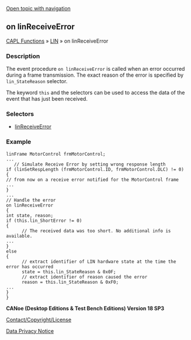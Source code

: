 [Open topic with navigation](../../../../../CANoeDEFamily.htm#Topics/CAPLFunctions/LIN/EventProcedures/CAPLfunctionOnLINReceiveError.md)

## on linReceiveError

[CAPL Functions](../../CAPLfunctions.md) » [LIN](../CAPLfunctionsLINOverview.md) » on linReceiveError

### Description

The event procedure `on linReceiveError` is called when an error occurred during a frame transmission. The exact reason of the error is specified by `lin_StateReason` selector.

The keyword `this` and the selectors can be used to access the data of the event that has just been received.

### Selectors

- [linReceiveError](../Selectors/CAPLfunctionLINReceiveError.md)

### Example

```plaintext
linFrame MotorControl frmMotorControl;
...
   // Simulate Receive Error by setting wrong response length
if (linSetRespLength (frmMotorControl.ID, frmMotorControl.DLC) != 0)
{
// from now on a receive error notified for the MotorControl frame
...
}
...
// Handle the error
on linReceiveError
{
int state, reason;
if (this.lin_ShortError != 0)
{
      // The received data was too short. No additional info is available.
...
}
else
{
      // extract identifier of LIN hardware state at the time the error has occurred
      state = this.lin_StateReason & 0x0F;
      // extract identifier of reason caused the error
      reason = this.lin_StateReason & 0xF0;
...
}
}
```

**CANoe (Desktop Editions & Test Bench Editions) Version 18 SP3**

[Contact/Copyright/License](../../../Shared/ContactCopyrightLicense.md)

[Data Privacy Notice](https://www.vector.com/int/en/company/get-info/privacy-policy/)
